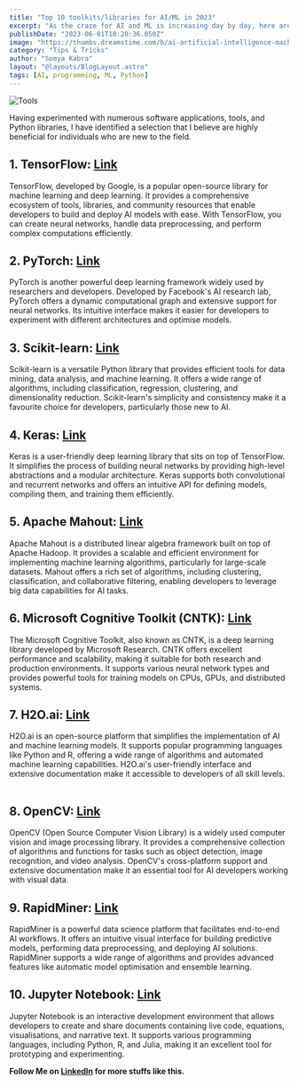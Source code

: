 ```yaml
---
title: "Top 10 toolkits/libraries for AI/ML in 2023"
excerpt: "As the craze for AI and ML is increasing day by day, here are some of the best toolkits/ plateform to run, compile and manage your codebase"
publishDate: "2023-06-01T10:20:36.050Z"
image: "https://thumbs.dreamstime.com/b/ai-artificial-intelligence-machine-learning-big-data-analysis-automation-technology-business-industrial-manufacturing-132528154.jpg"
category: "Tips & Tricks"
author: "Somya Kabra"
layout: "@layouts/BlogLayout.astro"
tags: [AI, programming, ML, Python]
---
```

![Tools](https://static.javatpoint.com/tutorial/machine-learning/images/machine-learning-tools.png)


Having experimented with numerous software applications, tools, and Python libraries, I have identified a selection that I believe are highly beneficial for individuals who are new to the field.
## 1. TensorFlow: [Link](https://www.tensorflow.org/)

TensorFlow, developed by Google, is a popular open-source library for machine learning and deep learning. It provides a comprehensive ecosystem of tools, libraries, and community resources that enable developers to build and deploy AI models with ease. With TensorFlow, you can create neural networks, handle data preprocessing, and perform complex computations efficiently.
 

## 2. PyTorch: [Link](https://pytorch.org/)

PyTorch is another powerful deep learning framework widely used by researchers and developers. Developed by Facebook's AI research lab, PyTorch offers a dynamic computational graph and extensive support for neural networks. Its intuitive interface makes it easier for developers to experiment with different architectures and optimise models.
 

## 3. Scikit-learn: [Link](https://scikit-learn.org/stable/)

Scikit-learn is a versatile Python library that provides efficient tools for data mining, data analysis, and machine learning. It offers a wide range of algorithms, including classification, regression, clustering, and dimensionality reduction. Scikit-learn's simplicity and consistency make it a favourite choice for developers, particularly those new to AI.
 

## 4. Keras: [Link](https://keras.io/)

Keras is a user-friendly deep learning library that sits on top of TensorFlow. It simplifies the process of building neural networks by providing high-level abstractions and a modular architecture. Keras supports both convolutional and recurrent networks and offers an intuitive API for defining models, compiling them, and training them efficiently.
 

## 5. Apache Mahout: [Link](https://mahout.apache.org/)

Apache Mahout is a distributed linear algebra framework built on top of Apache Hadoop. It provides a scalable and efficient environment for implementing machine learning algorithms, particularly for large-scale datasets. Mahout offers a rich set of algorithms, including clustering, classification, and collaborative filtering, enabling developers to leverage big data capabilities for AI tasks.
 

## 6. Microsoft Cognitive Toolkit (CNTK): [Link](https://learn.microsoft.com/en-us/cognitive-toolkit/)

The Microsoft Cognitive Toolkit, also known as CNTK, is a deep learning library developed by Microsoft Research. CNTK offers excellent performance and scalability, making it suitable for both research and production environments. It supports various neural network types and provides powerful tools for training models on CPUs, GPUs, and distributed systems.
 

## 7. H2O.ai: [Link](https://h2o.ai/)

H2O.ai is an open-source platform that simplifies the implementation of AI and machine learning models. It supports popular programming languages like Python and R, offering a wide range of algorithms and automated machine learning capabilities. H2O.ai's user-friendly interface and extensive documentation make it accessible to developers of all skill levels.
 

## 8. OpenCV: [Link](https://opencv.org/)

OpenCV (Open Source Computer Vision Library) is a widely used computer vision and image processing library. It provides a comprehensive collection of algorithms and functions for tasks such as object detection, image recognition, and video analysis. OpenCV's cross-platform support and extensive documentation make it an essential tool for AI developers working with visual data.
 

## 9. RapidMiner: [Link](https://rapidminer.com/)

RapidMiner is a powerful data science platform that facilitates end-to-end AI workflows. It offers an intuitive visual interface for building predictive models, performing data preprocessing, and deploying AI solutions. RapidMiner supports a wide range of algorithms and provides advanced features like automatic model optimisation and ensemble learning.
 

## 10. Jupyter Notebook: [Link](https://jupyter.org/)

Jupyter Notebook is an interactive development environment that allows developers to create and share documents containing live code, equations, visualisations, and narrative text. It supports various programming languages, including Python, R, and Julia, making it an excellent tool for prototyping and experimenting.
 
    
    

**Follow Me on [LinkedIn](https://www.linkedin.com/in/somya-kabra-693904227/) for more stuffs like this.**





